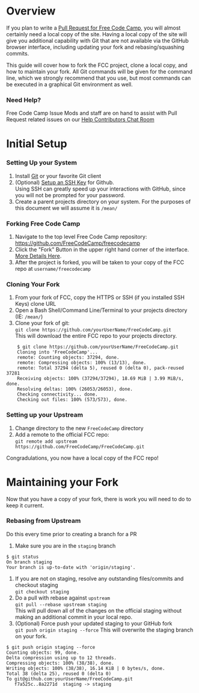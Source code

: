 # Overview
If you plan to write a [Pull Request for Free Code Camp](https://github.com/FreeCodeCamp/FreeCodeCamp/wiki/How-To-Create-A-Pull-Request-for-Free-Code-Camp), you will almost certainly need a local copy of the site. Having a local copy of the site will give you additional capability with Git that are not available via the GitHub browser interface, including updating your fork and rebasing/squashing commits.

This guide will cover how to fork the FCC project, clone a local copy, and how to maintain your fork. All Git commands will be given for the command line, which we strongly recommend that you use, but most commands can be executed in a graphical Git environment as well.

### Need Help?
Free Code Camp Issue Mods and staff are on hand to assist with Pull Request related issues on our [Help Contributors Chat Room](https://gitter.im/FreeCodeCamp/HelpContributors)


# Initial Setup
### Setting Up your System
1. Install [Git](https://git-scm.com/) or your favorite Git client
1. (Optional) [Setup an SSH Key](https://help.github.com/articles/generating-ssh-keys/) for Github.  
Using SSH can greatly speed up your interactions with GitHub, since you will not be prompted for your password.
1. Create a parent projects directory on your system.  For the purposes of this document we will assume it is `/mean/`

### Forking Free Code Camp
1. Navigate to the top level Free Code Camp repository:  
https://github.com/FreeCodeCamp/freecodecamp
1. Click the "Fork" Button in the upper right hand corner of the interface. [More Details Here](https://help.github.com/articles/fork-a-repo/).
1. After the project is forked, you will be taken to your copy of the FCC repo at `username/freecodecamp`

### Cloning Your Fork
1. From your fork of FCC, copy the HTTPS or SSH (if you installed SSH Keys) clone URL
1. Open a Bash Shell/Command Line/Terminal to your projects directory (IE: `/mean/`)
1. Clone your fork of git:  
`git clone https://github.com/yourUserName/FreeCodeCamp.git`  
This will download the entire FCC repo to your projects directory.  
```
    $ git clone https://github.com/yourUserName/FreeCodeCamp.git
    Cloning into 'FreeCodeCamp'...
    remote: Counting objects: 37294, done.
    remote: Compressing objects: 100% (13/13), done.
    remote: Total 37294 (delta 5), reused 0 (delta 0), pack-reused 37281
    Receiving objects: 100% (37294/37294), 18.69 MiB | 3.99 MiB/s, done.
    Resolving deltas: 100% (26053/26053), done.
    Checking connectivity... done.
    Checking out files: 100% (573/573), done.
```
### Setting up your Upstream
1. Change directory to the new `FreeCodeCamp` directory
1. Add a remote to the official FCC repo:  
`git remote add upstream https://github.com/FreeCodeCamp/FreeCodeCamp.git`

Congradulations, you now have a local copy of the FCC repo!

# Maintaining your Fork
Now that you have a copy of your fork, there is work you will need to do to keep it current.
### Rebasing from Upstream
Do this every time prior to creating a branch for a PR
1. Make sure you are in the `staging` branch  
```
$ git status
On branch staging
Your branch is up-to-date with 'origin/staging'.
```
1. If you are not on staging, resolve any outstanding files/commits and checkout staging  
`git checkout staging`
1. Do a pull with rebase against `upstream`  
`git pull --rebase upstream staging`  
This will pull down all of the changes on the official staging without making an additional commit in your local repo.
1. (Optional) Force push your updated staging to your GitHub fork  
`git push origin staging --force`
This will overwrite the staging branch on your fork.
```
$ git push origin staging --force
Counting objects: 99, done.
Delta compression using up to 12 threads.
Compressing objects: 100% (38/38), done.
Writing objects: 100% (38/38), 16.14 KiB | 0 bytes/s, done.
Total 38 (delta 25), reused 0 (delta 0)
To git@github.com:yourUserName/FreeCodeCamp.git
   f7a525c..8a2271d  staging -> staging
```

